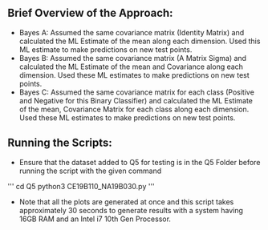 ## Brief Overview of the Approach:
- Bayes A: Assumed the same covariance matrix (Identity Matrix) and calculated the ML Estimate of the mean along each dimension. Used this ML estimate to make predictions on new test points.
- Bayes B: Assumed the same covariance matrix (A Matrix Sigma) and calculated the ML Estimate of the mean and Covariance along each dimension. Used these ML estimates to make predictions on new test points.
- Bayes C: Assumed the same covariance matrix for each class (Positive and Negative for this Binary Classifier) and calculated the ML Estimate of the mean, Covariance Matrix for each class along each dimension. Used these ML estimates to make predictions on new test points.
 
 
## Running the Scripts:
- Ensure that the dataset added to Q5 for testing is in the Q5 Folder before running the script with the given command

'''
cd Q5
python3 CE19B110_NA19B030.py
'''

- Note that all the plots are generated at once and this script takes approximately 30 seconds to generate results with a system having 16GB RAM and an Intel i7 10th Gen Processor.


